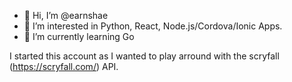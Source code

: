 - 👋 Hi, I’m @earnshae
- 👀 I’m interested in Python, React, Node.js/Cordova/Ionic Apps.
- 🌱 I’m currently learning Go

I started this account as I wanted to play arround with the scryfall (https://scryfall.com/) API.


<!---
earnshae/earnshae is a ✨ special ✨ repository because its `README.md` (this file) appears on your GitHub profile.
You can click the Preview link to take a look at your changes.
--->
